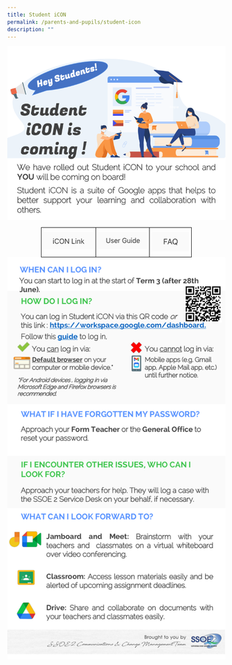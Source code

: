 ```yaml
---
title: Student iCON
permalink: /parents-and-pupils/student-icon
description: ""
---
```

![](/images/Student-iCON-Student-EDM-Onboarding-Introducing-Student-iCON-1.png)

<style type="text/css">
.tg  {border-collapse:collapse;border-spacing:0;margin:0px auto;}
.tg td{border-color:black;border-style:solid;border-width:1px;font-family:Arial, sans-serif;font-size:14px;
  overflow:hidden;padding:10px 5px;word-break:normal;}
.tg th{border-color:black;border-style:solid;border-width:1px;font-family:Arial, sans-serif;font-size:14px;
  font-weight:normal;overflow:hidden;padding:10px 5px;word-break:normal;}
.tg .tg-0lax{text-align:left;vertical-align:top}
</style>
<table class="tg" style="undefined;table-layout: fixed; width: 348px">
<colgroup>
<col style="width: 126px">
<col style="width: 125px">
<col style="width: 97px">
</colgroup>
<tbody>
  <tr>
    <td class="tg-0lax"><a href = "https://workspace.google.com/dashboard" target = "_self"> 
          <img src="/images/iCONlink.png"></a></td>
    <td class="tg-0lax"><a href = "/files/Student-iCON-Onboarding-Guide.pdf" target = "_self"> 
          <img src="/images/userguide.png"></a></td>
    <td class="tg-0lax"><a href = "/files/FAQs.pdf" target = "_self"> 
          <img src="/images/faq.png"></a></td>
  </tr>
</tbody>
</table>

		 
<a href = "/files/Student-iCON-Student-EDM-Onboarding-Introducing-Student-iCON.pdf" target = "_self"> 
          <img src="/images/Student-iCON-Student-EDM-Onboarding-Introducing-Student-iCON-2.png"></a>
